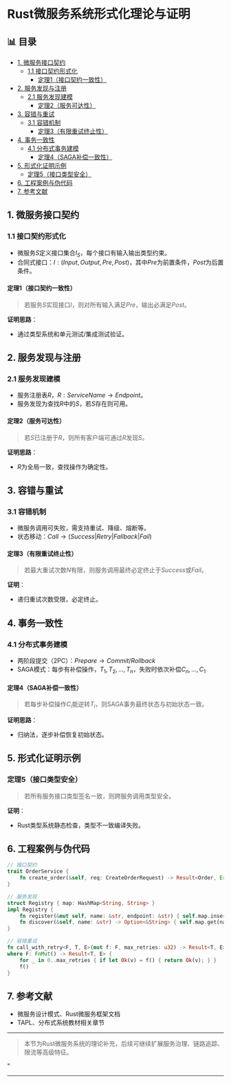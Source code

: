 ﻿# Rust微服务系统形式化理论与证明


## 📊 目录

- [1. 微服务接口契约](#1-微服务接口契约)
  - [1.1 接口契约形式化](#11-接口契约形式化)
    - [定理1（接口契约一致性）](#定理1接口契约一致性)
- [2. 服务发现与注册](#2-服务发现与注册)
  - [2.1 服务发现建模](#21-服务发现建模)
    - [定理2（服务可达性）](#定理2服务可达性)
- [3. 容错与重试](#3-容错与重试)
  - [3.1 容错机制](#31-容错机制)
    - [定理3（有限重试终止性）](#定理3有限重试终止性)
- [4. 事务一致性](#4-事务一致性)
  - [4.1 分布式事务建模](#41-分布式事务建模)
    - [定理4（SAGA补偿一致性）](#定理4saga补偿一致性)
- [5. 形式化证明示例](#5-形式化证明示例)
  - [定理5（接口类型安全）](#定理5接口类型安全)
- [6. 工程案例与伪代码](#6-工程案例与伪代码)
- [7. 参考文献](#7-参考文献)


## 1. 微服务接口契约

### 1.1 接口契约形式化

- 微服务$S$定义接口集合$I_S$，每个接口有输入输出类型约束。
- 合同式接口：$I: (Input, Output, Pre, Post)$，其中$Pre$为前置条件，$Post$为后置条件。

#### 定理1（接口契约一致性）
>
> 若服务$S$实现接口$I$，则对所有输入满足$Pre$，输出必满足$Post$。

**证明思路**：

- 通过类型系统和单元测试/集成测试验证。

## 2. 服务发现与注册

### 2.1 服务发现建模

- 服务注册表$R$，$R: ServiceName \to Endpoint$。
- 服务发现为查找$R$中的$S$，若$S$存在则可用。

#### 定理2（服务可达性）
>
> 若$S$已注册于$R$，则所有客户端可通过$R$发现$S$。

**证明思路**：

- $R$为全局一致，查找操作为确定性。

## 3. 容错与重试

### 3.1 容错机制

- 微服务调用可失败，需支持重试、降级、熔断等。
- 状态移动：$Call \to (Success | Retry | Fallback | Fail)$

#### 定理3（有限重试终止性）
>
> 若最大重试次数$N$有限，则服务调用最终必定终止于$Success$或$Fail$。

**证明**：

- 递归重试次数受限，必定终止。

## 4. 事务一致性

### 4.1 分布式事务建模

- 两阶段提交（2PC）：$Prepare \to Commit/Rollback$
- SAGA模式：每步有补偿操作，$T_1, T_2, ..., T_n$，失败时依次补偿$C_n, ..., C_1$

#### 定理4（SAGA补偿一致性）
>
> 若每步补偿操作$C_i$能逆转$T_i$，则SAGA事务最终状态与初始状态一致。

**证明思路**：

- 归纳法，逐步补偿恢复初始状态。

## 5. 形式化证明示例

### 定理5（接口类型安全）

>
> 若所有服务接口类型签名一致，则跨服务调用类型安全。

**证明**：

- Rust类型系统静态检查，类型不一致编译失败。

## 6. 工程案例与伪代码

```rust
// 接口契约
trait OrderService {
    fn create_order(&self, req: CreateOrderRequest) -> Result<Order, Error>;
}

// 服务发现
struct Registry { map: HashMap<String, String> }
impl Registry {
    fn register(&mut self, name: &str, endpoint: &str) { self.map.insert(name.to_string(), endpoint.to_string()); }
    fn discover(&self, name: &str) -> Option<&String> { self.map.get(name) }
}

// 容错重试
fn call_with_retry<F, T, E>(mut f: F, max_retries: u32) -> Result<T, E>
where F: FnMut() -> Result<T, E> {
    for _ in 0..max_retries { if let Ok(v) = f() { return Ok(v); } }
    f()
}
```

## 7. 参考文献

- 微服务设计模式、Rust微服务框架文档
- TAPL、分布式系统教材相关章节

---
> 本节为Rust微服务系统的理论补充，后续可继续扩展服务治理、链路追踪、限流等高级特征。

"

---
